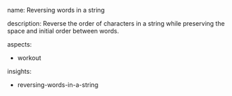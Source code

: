 name: Reversing words in a string

description: Reverse the order of characters in a string while preserving the space and initial order between words.

aspects:
  - workout

insights:
  - reversing-words-in-a-string